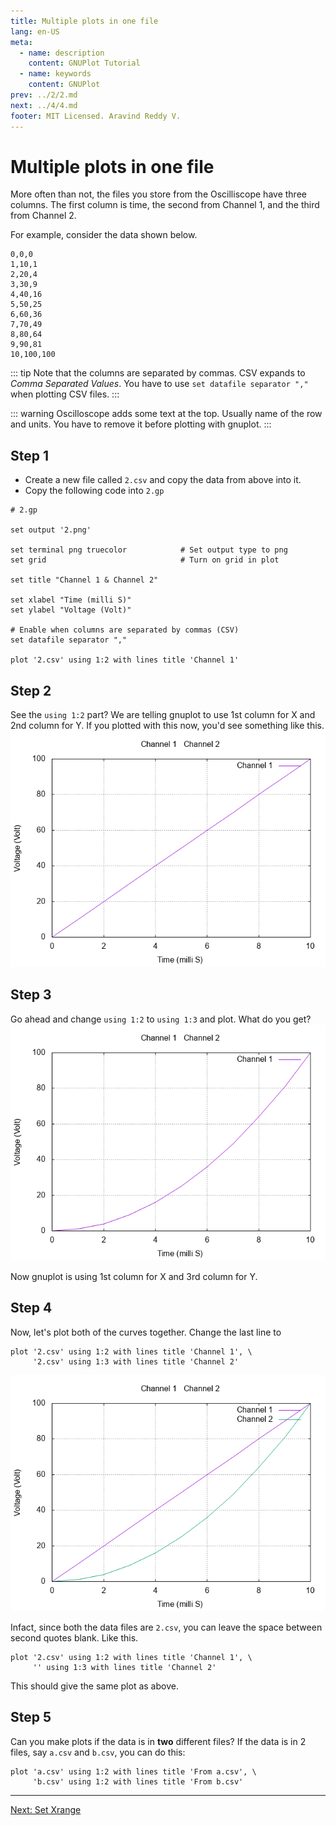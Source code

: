 ```yaml
---
title: Multiple plots in one file
lang: en-US
meta:
  - name: description
    content: GNUPlot Tutorial
  - name: keywords
    content: GNUPlot
prev: ../2/2.md
next: ../4/4.md
footer: MIT Licensed. Aravind Reddy V.
---
```


# Multiple plots in one file

More often than not, the files you store from the Oscilliscope have three columns. The first column is time, the second from Channel 1, and the third from Channel 2.


For example, consider the data shown below.
```
0,0,0
1,10,1
2,20,4
3,30,9
4,40,16
5,50,25
6,60,36
7,70,49
8,80,64
9,90,81
10,100,100
```
::: tip
Note that the columns are separated by commas. CSV expands to _Comma Separated Values_. You have to use `set datafile separator ","` when plotting CSV files.
:::

::: warning
Oscilloscope adds some text at the top. Usually name of the row and units. You have to remove it before plotting with gnuplot.
:::



<!-- [this link](https://raw.githubusercontent.com/zeroby0/edct-lab/master/edctLab2017/lab%20reports/lab%20report%200/Lab%200/0/Input%20vs%20output.csv?token=AQHrhOmlkxPZ9UJ031zVKs4MGdHbeDuOks5bfHCkwA%3D%3D)  -->

## Step 1
* Create a new file called `2.csv` and copy the data from above into it.
* Copy the following code into `2.gp`
``` {14,16}
# 2.gp

set output '2.png'

set terminal png truecolor            # Set output type to png
set grid                              # Turn on grid in plot

set title "Channel 1 & Channel 2"

set xlabel "Time (milli S)"
set ylabel "Voltage (Volt)"

# Enable when columns are separated by commas (CSV)
set datafile separator ","

plot '2.csv' using 1:2 with lines title 'Channel 1'
```

## Step 2
See the `using 1:2` part? We are telling gnuplot to use 1st column for X and 2nd column for Y. If you plotted with this now, you'd see something like this.
  ![3.1.png](./3.1.png)

## Step 3
Go ahead and change `using 1:2` to `using 1:3` and plot. What do you get?
  ![3.2.png](./3.2.png)

Now gnuplot is using 1st column for X and 3rd column for Y.

## Step 4
Now, let's plot both of the curves together. Change the last line to
```
plot '2.csv' using 1:2 with lines title 'Channel 1', \
     '2.csv' using 1:3 with lines title 'Channel 2'
```
  ![3.3.png](./3.3.png)

Infact, since both the data files are `2.csv`, you can leave the space between second quotes blank. Like this.
```
plot '2.csv' using 1:2 with lines title 'Channel 1', \
     '' using 1:3 with lines title 'Channel 2'
```
This should give the same plot as above.

## Step 5
Can you make plots if the data is in **two** different files? If the data is in 2 files, say `a.csv` and `b.csv`, you can do this:
```
plot 'a.csv' using 1:2 with lines title 'From a.csv', \
     'b.csv' using 1:2 with lines title 'From b.csv'
```

-----------

[Next: Set Xrange](../4/4.md)





